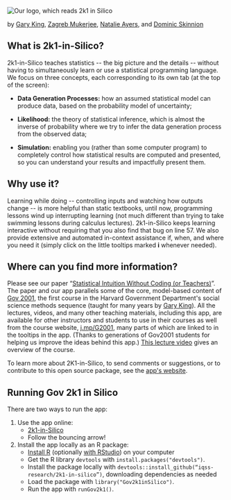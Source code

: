 ![Our logo, which reads 2k1 in Silico](https://projects.iq.harvard.edu/files/2k1-in-silico/files/2k1silicologo_v2_0.png)

by <a href="garyking.org" title="">Gary King</a>, <a href="https://politicalscience.yale.edu/people/zagreb-mukerjee" title="">Zagreb Mukerjee</a>, <a href="https://natalie-ayers.github.io/home/" title="">Natalie Ayers</a>, and <a href="https://dskinnion.github.io/">Dominic Skinnion</a>

## What is 2k1-in-Silico?

2k1-in-Silico teaches statistics -- the big picture and the details -- without having to simultaneously learn or use a statistical programming language. We focus on three concepts, each corresponding to its own tab (at the top of the screen):

* **Data Generation Processes:** how an assumed statistical model can produce data, based on the probability model of uncertainty;

* **Likelihood:** the theory of statistical inference, which is almost the inverse of probability where we try to infer the data generation process from the observed data;

* **Simulation:** enabling you (rather than some computer program) to completely control how statistical results are computed and presented, so you can understand your results and impactfully present them.

## Why use it?

Learning while doing -- controlling inputs and watching how outputs change -- is more helpful than static textbooks, until now, programming lessons wind up interrupting learning (not much different than trying to take swimming lessons during calculus lectures). 2k1-in-Silico keeps learning interactive without requiring that you also find that bug on line 57. We also provide extensive and automated in-context assistance if, when, and where you need it (simply click on the little tooltips marked **i** whenever needed).

## Where can you find more information?

Please see our paper “<a target="_blank" href="https://garyking.org/2k1">Statistical Intuition Without Coding (or Teachers)</a>”. The paper and our app parallels some of the core, model-based content of <a target="_blank" href="https://projects.iq.harvard.edu/gov2001/">Gov 2001</a>, the first course in the Harvard Government Department's social science methods sequence (taught for many years by <a target="_blank" href="http://garyking.org">Gary King</a>). All the lectures, videos, and many other teaching materials, including this app, are available for other instructors and students to use in their courses as well from the course website, <a target="_blank" href="https://projects.iq.harvard.edu/gov2001/">j.mp/G2001</a>, many parts of which are linked to in the tooltips in the app. (Thanks to generations of Gov2001 students for helping us improve the ideas behind this app.) <a target="_blank" href="https://youtu.be/qs2uCuDL2OQ?t=2416">This lecture video</a> gives an overview of the course.

To learn more about 2K1-in-Silico, to send comments or suggestions, or to contribute to this open source package, see the <a target="_blank"  href = "https://projects.iq.harvard.edu/2k1-in-silico/home">app's website</a>.

## Running Gov 2k1 in Silico

There are two ways to run the app: 
1. Use the app online: 
   - <a href = "https://2k1.iq.harvard.edu">2k1-in-Silico</a> 
   - Follow the bouncing arrow! 
2. Install the app locally as an R package: 
   - <a href = "https://www.r-project.org/">Install R</a> (optionally <a href = "https://www.rstudio.com/products/rstudio/download/">with RStudio</a>) on your computer 
   - Get the R library `devtools` with `install.packages("devtools")`. 
   - Install the package locally with `devtools::install_github(“iqss-research/2k1-in-silico”)`, downloading dependencies as needed 
   - Load the package with `library("Gov2k1inSilico")`. 
   - Run the app with `runGov2k1()`.
